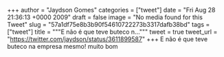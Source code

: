 
+++
author = "Jaydson Gomes"
categories = ["tweet"]
date = "Fri Aug 28 21:36:13 +0000 2009"
draft = false
image = "No media found for this Tweet"
slug = "57a1df75e8b3b90f54610722273b3317dafb38bd"
tags = ["tweet"]
title = """E não é que teve buteco n..."""
tweet = true
tweet_url = "https://twitter.com/jaydson/status/3611899587"
+++
E não é que teve buteco na empresa mesmo! muito bom
